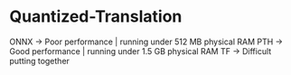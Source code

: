 # Quantized-Translation

ONNX -> Poor performance | running under 512 MB physical RAM
PTH -> Good performance | running under 1.5 GB physical RAM
TF -> Difficult putting together
